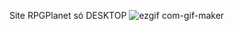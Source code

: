 Site RPGPlanet só DESKTOP
![ezgif com-gif-maker](https://user-images.githubusercontent.com/84140511/125317931-c4c21380-e30f-11eb-9677-f3ff0386abe1.gif)
